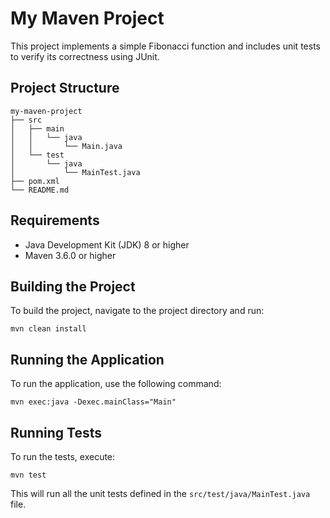 # My Maven Project

This project implements a simple Fibonacci function and includes unit tests to verify its correctness using JUnit.

## Project Structure

```
my-maven-project
├── src
│   ├── main
│   │   └── java
│   │       └── Main.java
│   └── test
│       └── java
│           └── MainTest.java
├── pom.xml
└── README.md
```

## Requirements

- Java Development Kit (JDK) 8 or higher
- Maven 3.6.0 or higher

## Building the Project

To build the project, navigate to the project directory and run:

```
mvn clean install
```

## Running the Application

To run the application, use the following command:

```
mvn exec:java -Dexec.mainClass="Main"
```

## Running Tests

To run the tests, execute:

```
mvn test
```

This will run all the unit tests defined in the `src/test/java/MainTest.java` file.
